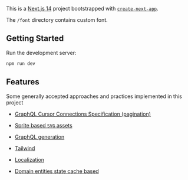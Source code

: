This is a [Next.js 14](https://nextjs.org/) project bootstrapped with [`create-next-app`](https://github.com/vercel/next.js/tree/canary/packages/create-next-app).

The `/font` directory contains custom font.

## Getting Started

Run the development server:

```bash
npm run dev
```

## Features

Some generally accepted approaches and practices implemented in this project

- [GraphQL Cursor Connections Specification (pagination)](https://relay.dev/graphql/connections.htm)

- [Sprite based `SVG` assets](https://neodx.pages.dev/svg/)

- [GraphQL generation](https://the-guild.dev/graphql/codegen/docs/advanced/generated-files-colocation)

- [Tailwind](https://tailwindcss.com)

- [Localization](https://next-intl.dev)

- [Domain entities state cache based](https://commerce.nearform.com/open-source/urql/docs/graphcache/normalized-caching/)
